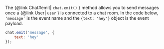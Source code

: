 The {@link Chat#emit| ```chat.emit()``` } method allows you to send messages once a {@link User| ```user``` } is connected to a chat room. In the code below, ```‘message’``` is the event name and the ```{text: 'hey'}``` object is the event payload.

```js
chat.emit('message', {
    text: 'hey'
});
```

